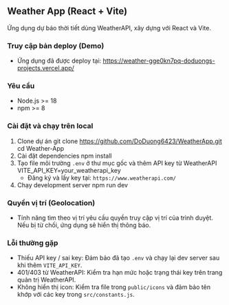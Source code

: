 ## Weather App (React + Vite)

Ứng dụng dự báo thời tiết dùng WeatherAPI, xây dựng với React và Vite.

### Truy cập bản deploy (Demo)

- Ứng dụng đã được deploy tại: https://weather-gge0kn7pq-doduongs-projects.vercel.app/

### Yêu cầu

- Node.js >= 18
- npm >= 8

### Cài đặt và chạy trên local

1. Clone dự án
   git clone https://github.com/DoDuong6423/WeatherApp.git
   cd Weather-App
2. Cài đặt dependencies
   npm install
3. Tạo file môi trường `.env` ở thư mục gốc và thêm API key từ WeatherAPI
   VITE_API_KEY=your_weatherapi_key
   - Đăng ký và lấy key tại: `https://www.weatherapi.com/`
4. Chạy development server
   npm run dev

### Quyền vị trí (Geolocation)

- Tính năng tìm theo vị trí yêu cầu quyền truy cập vị trí của trình duyệt. Nếu bị từ chối, ứng dụng sẽ hiển thị thông báo.

### Lỗi thường gặp

- Thiếu API key / sai key: Đảm bảo đã tạo `.env` và chạy lại dev server sau khi thêm `VITE_API_KEY`.
- 401/403 từ WeatherAPI: Kiểm tra hạn mức hoặc trạng thái key trên trang quản trị WeatherAPI.
- Không hiển thị icon: Kiểm tra file trong `public/icons` và đảm bảo tên khớp với các key trong `src/constants.js`.
